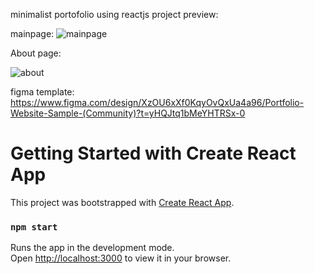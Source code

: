 minimalist portofolio using reactjs
project preview:

mainpage:
![mainpage](https://github.com/user-attachments/assets/6f40183d-c00d-4a40-8171-f85657e00cfb)

About page:

![about](https://github.com/user-attachments/assets/27882b2a-2d2b-446d-8cb1-3f0a367fb377)


figma template: https://www.figma.com/design/XzOU6xXf0KqyOvQxUa4a96/Portfolio-Website-Sample-(Community)?t=yHQJtq1bMeYHTRSx-0

# Getting Started with Create React App

This project was bootstrapped with [Create React App](https://github.com/facebook/create-react-app).


### `npm start`

Runs the app in the development mode.\
Open [http://localhost:3000](http://localhost:3000) to view it in your browser.

